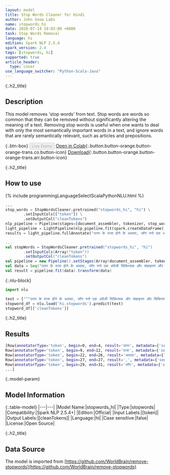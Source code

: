 ```yaml
---
layout: model
title: Stop Words Cleaner for Hindi
author: John Snow Labs
name: stopwords_hi
date: 2020-07-14 19:03:00 +0800
task: Stop Words Removal
language: hi
edition: Spark NLP 2.5.4
spark_version: 2.4
tags: [stopwords, hi]
supported: true
article_header:
  type: cover
use_language_switcher: "Python-Scala-Java"
---
```


{:.h2_title}
## Description
This model removes 'stop words' from text. Stop words are words so common that they can be removed without significantly altering the meaning of a text. Removing stop words is useful when one wants to deal with only the most semantically important words in a text, and ignore words that are rarely semantically relevant, such as articles and prepositions.

{:.btn-box}
<button class="button button-orange" disabled>Live Demo</button>
[Open in Colab](https://colab.research.google.com/github/JohnSnowLabs/spark-nlp-workshop/blob/b2eb08610dd49d5b15077cc499a94b4ec1e8b861/jupyter/annotation/english/stop-words/StopWordsCleaner.ipynb){:.button.button-orange.button-orange-trans.co.button-icon}
[Download](https://s3.amazonaws.com/auxdata.johnsnowlabs.com/public/models/stopwords_hi_hi_2.5.4_2.4_1594742439035.zip){:.button.button-orange.button-orange-trans.arr.button-icon}

{:.h2_title}
## How to use

<div class="tabs-box" markdown="1">

{% include programmingLanguageSelectScalaPythonNLU.html %}

```python
...
stop_words = StopWordsCleaner.pretrained("stopwords_hi", "hi") \
        .setInputCols(["token"]) \
        .setOutputCol("cleanTokens")
nlp_pipeline = Pipeline(stages=[document_assembler, tokenizer, stop_words])
light_pipeline = LightPipeline(nlp_pipeline.fit(spark.createDataFrame([['']]).toDF("text")))
results = light_pipeline.fullAnnotate("उत्तर के राजा होने के अलावा, जॉन स्नो एक अंग्रेजी चिकित्सक और संज्ञाहरण और चिकित्सा स्वच्छता के विकास में अग्रणी है।")
```

```scala
...
val stopWords = StopWordsCleaner.pretrained("stopwords_hi", "hi")
        .setInputCols(Array("token"))
        .setOutputCol("cleanTokens")
val pipeline = new Pipeline().setStages(Array(document_assembler, tokenizer, stopWords))
val data = Seq("उत्तर के राजा होने के अलावा, जॉन स्नो एक अंग्रेजी चिकित्सक और संज्ञाहरण और चिकित्सा स्वच्छता के विकास में अग्रणी है।").toDF("text")
val result = pipeline.fit(data).transform(data)
```

{:.nlu-block}
```python
import nlu

text = ["""उत्तर के राजा होने के अलावा, जॉन स्नो एक अंग्रेजी चिकित्सक और संज्ञाहरण और चिकित्सा स्वच्छता के विकास में अग्रणी है।"""]
stopword_df = nlu.load('hi.stopwords').predict(text)
stopword_df[['cleanTokens']]
```

</div>

{:.h2_title}
## Results

```bash
[Row(annotatorType='token', begin=0, end=4, result='उत्तर', metadata={'sentence': '0'}),
Row(annotatorType='token', begin=9, end=12, result='राजा', metadata={'sentence': '0'}),
Row(annotatorType='token', begin=22, end=26, result='अलावा', metadata={'sentence': '0'}),
Row(annotatorType='token', begin=27, end=27, result=',', metadata={'sentence': '0'}),
Row(annotatorType='token', begin=29, end=31, result='जॉन', metadata={'sentence': '0'}),
...]
```

{:.model-param}
## Model Information

{:.table-model}
|---|---|
|Model Name:|stopwords_hi|
|Type:|stopwords|
|Compatibility:|Spark NLP 2.5.4+|
|Edition:|Official|
|Input Labels:|[token]|
|Output Labels:|[cleanTokens]|
|Language:|hi|
|Case sensitive:|false|
|License:|Open Source|

{:.h2_title}
## Data Source
The model is imported from [https://github.com/WorldBrain/remove-stopwords](https://github.com/WorldBrain/remove-stopwords)